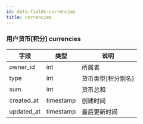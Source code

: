 ```yaml
---
id: data-fields-currencies
title: currencies
---
```


### 用户货币[积分] currencies

| 字段 | 类型 | 说明 |
| ------ | ------ | ------ |
| owner_id | int | 所属者 |
| type | int | 货币类型[积分别名] |
| sum | int | 货币总和 |
| created_at | timestamp | 创建时间 |
| updated_at | timestamp | 最后更新时间 |
